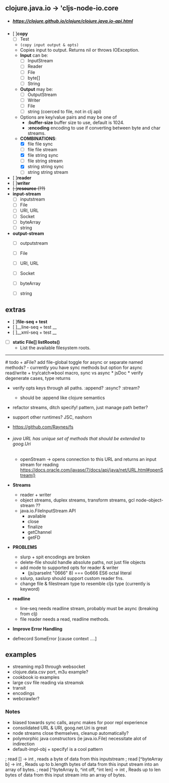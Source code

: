 
## clojure.java.io -> 'cljs-node-io.core
  - ##### https://clojure.github.io/clojure/clojure.java.io-api.html

  * [ ]__copy__
    - [ ] Test
    - ```(copy input output & opts)```
    - Copies input to output.  Returns nil or throws IOException.
    - __Input__ can be:
      - [ ] InputStream
      - [ ] Reader
      - [ ] File
      - [ ] byte[]
      - [ ] String
    - __Output__ may be:
      - [ ] OutputStream
      - [ ] Writer
      - [ ] File
      * [ ] string (coerced to file, not in clj api)
    - Options are key/value pairs and may be one of
      - __:buffer-size__  buffer size to use, default is 1024.
      - __:encoding__     encoding to use if converting between byte and char streams.      
    * __COMBINATIONS__:
      * [x] file file sync
      * [ ] file file stream
      * [x] file string sync
      * [ ] file string stream      
      * [x] string string sync
      * [ ] string string stream                        

  * [ ]__reader__
  * [ ]__writer__
  * ~~[ ]__resource__ (??)~~
  * __input-stream__
    * [ ] inputstream
    * [ ] File
    * [ ] URI, URL
    * [ ] Socket
    * [ ] byteArray
    * [ ] string
  * __output-stream__
    * [ ] outputstream
    * [ ] File
    * [ ] URI, URL
    * [ ] Socket
    * [ ] byteArray
    * [ ] string


## extras

  * [ ]__file-seq + test__  
  * [ ]__line-seq  + test __
  * [ ]__xml-seq  + test __




  * [ ] __static File[]	listRoots()__
    - List the available filesystem roots.


<hr>
# todo
  + aFile? add file-global toggle for async or separate named methods?
    - currently you have sync methods but option for async read/write
  + try/catch=>bool macro, sync vs async
  * jsDoc
  * verify degenerate cases, type returns

  * verify opts keys through all paths. :append? :async? :stream?
    - should be :append like clojure semantics

  * refactor streams, ditch specify! pattern, just manage path better?

  * support other runtimes? JSC, nashorn
  * https://github.com/Raynes/fs
  * ###### java URL has unique set of methods that should be extended to goog.Uri
    * openStream -> opens connection to this URL and returns an input stream for reading
      https://docs.oracle.com/javase/7/docs/api/java/net/URL.html#openStream()


  * __Streams__
    - reader + writer 
    - object streams, duplex streams, transform streams, gcl node-object-stream ??
    - java.io.FileInputStream API
      - available
      - close
      - finalize
      - getChannel
      - getFD


  * __PROBLEMS__
    * slurp + spit encodings are broken
    * delete-file should handle absolute paths, not just file objects
    * add mode to supported opts for reader & writer
      - (js/parseInt "0666" 8)   ===   0o666 ES6 octal literal
    * sslurp, saslurp should support custom reader fns.
    * change file & filestream type to resemble cljs type (currently is keyword)    


  * __readline__
    - line-seq needs readline stream, probably must be async (breaking from clj)
    - file reader needs a read, readline methods.


  * __Improve Error Handling__
   - defrecord SomeError [cause context ....]



## examples
* streaming mp3 through websocket
* clojure.data.csv port, m3u example?
* cookbook io examples
* large csv file reading via streamsk
* transit
* encodings
* webcrawler?




### Notes
  * biased towards sync calls, async makes for poor repl experience
  * consolidated URL & URI, goog.net.Uri is great
  * node streams close themselves, cleanup automatically?
  * polymorphic java constructors (ie java.io.File)
    necessitate alot of indirection
  * default-impl-obj + specify! is a cool pattern

; read [] -> int , reads a byte of data from this inputstream
; read [^byteArray b] -> int ,  Reads up to b.length bytes of data from this input stream into an array of bytes.
; read [^byteArray b, ^int off, ^int len] -> int ,   Reads up to len bytes of data from this input stream into an array of bytes.
